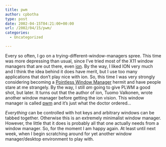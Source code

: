```yaml
---
title: pwm
author: cpbotha
type: post
date: 2002-04-15T04:21:00+00:00
url: /2002/04/15/pwm/
categories:
  - Uncategorized

---
```

Every so often, I go on a trying-different-window-managers spree. This time was more depressing than usual, since I&#8217;ve tried most of the X11 window managers that are out there, even [ion][1]. By the way, I liked ION very much and I think the idea behind it does have merit, but I use too many applications that don&#8217;t play nice with ion. So, this time I was very strongly considering becoming a [Pointless Window Manager][2] hermit and have people stare at me strangely. By the way, I still _am_ going to give PLWM a good shot, but later. It turns out that the author of ion, Tuomo Valkonen, wrote another window manager before getting the ion vision. This window manager is called [pwm][3] and it&#8217;s just what the doctor ordered&#8230;

_Everything_ can be controlled with hot keys and arbitrary windows can be tabbed together. Otherwise this is an extremely minimalist window manager. However, the little that it does is probably all that one actually needs from a window manager. So, for the moment I am happy again. At least until next week, when I begin scratching around for yet another window manager/desktop environment to play with.

 [1]: http://www.students.tut.fi/~tuomov/ion/
 [2]: http://plwm.sourceforge.net/
 [3]: http://www.students.tut.fi/~tuomov/pwm/
